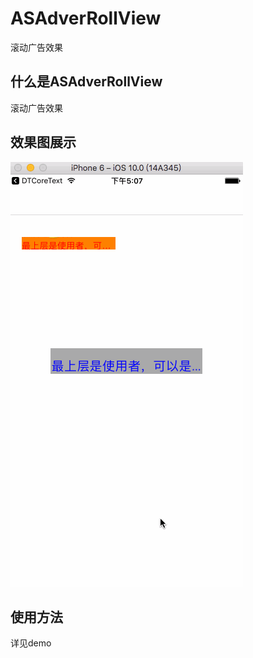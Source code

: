 # ASAdverRollView
滚动广告效果
<html>
<body>
<h2>什么是ASAdverRollView</h2>
<p>滚动广告效果</p>
<h2>效果图展示</h2>
<p><img src="Picture/animaiton.gif"/></p>

<h2>使用方法</h2>
<p>详见demo</p>
</body>

</html>